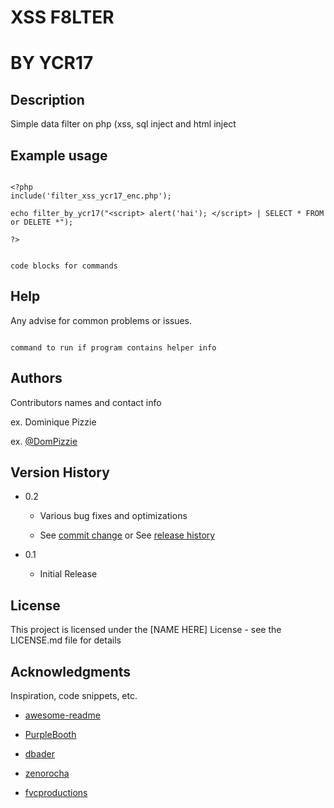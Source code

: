 # XSS F8LTER
# BY YCR17

## Description
Simple data filter on php
(xss, sql inject and html inject


## Example usage
```

<?php
include('filter_xss_ycr17_enc.php');

echo filter_by_ycr17("<script> alert('hai'); </script> | SELECT * FROM or DELETE *");

?>
```

```

code blocks for commands

```

## Help

Any advise for common problems or issues.

```

command to run if program contains helper info

```

## Authors

Contributors names and contact info

ex. Dominique Pizzie  

ex. [@DomPizzie](https://twitter.com/dompizzie)

## Version History

* 0.2

    * Various bug fixes and optimizations

    * See [commit change]() or See [release history]()

* 0.1

    * Initial Release

## License

This project is licensed under the [NAME HERE] License - see the LICENSE.md file for details

## Acknowledgments

Inspiration, code snippets, etc.

* [awesome-readme](https://github.com/matiassingers/awesome-readme)

* [PurpleBooth](https://gist.github.com/PurpleBooth/109311bb0361f32d87a2)

* [dbader](https://github.com/dbader/readme-template)

* [zenorocha](https://gist.github.com/zenorocha/4526327)

* [fvcproductions](https://gist.github.com/fvcproductions/1bfc2d4aecb01a834b46)
